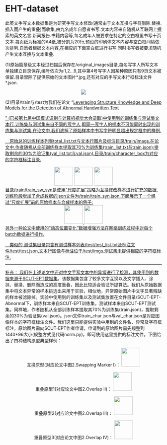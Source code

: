 # EHT-dataset

此英文手写文本数据集是为研究手写文本修改(通常由于文本互换与字符删除.替换.插入而产生的重叠)而收集,由九名成年自愿者书写.文本内容来自随机从互联网上搜索的英文名言.新闻报告.书籍内容等,每名成年人被要求在特定的空白框里书写十页文本.每页纸为标准的A4纸,被分割为20行,预设的印刷体文本内容与空白框间隔依次排列.自愿者根据文本内容,在相应的下面空白框进行书写.同时书写者被要求随机产生文本互换与文本重叠.

(1)原始篇章级文本经过扫描后保存在/original_images目录,每名写字人所写文本单独建立目录保存,编号依次为:1,2...9,其中第4号写字人因某种原因只有9页文本被保留.目录里除了提供原始的文本图片*.jpg,还有对应的手写文本行框标注文件*.json.
<div align=center>
<img src=https://github.com/Wukong90/EHT-dataset/blob/main/original_images/page_sample.png>
</div>


(2)目录/train与/test为我们在论文
“<a href="https://arxiv.org/pdf/2410.11670">Leveraging Structure Knowledge and Deep Models for the Detection of Abnormal Handwritten Text</p>”
(已被第七届中国模式识别与计算机视觉大会录取)中使用到的训练集与测试集文本行,训练集与测试集来自不同的写字人,即同一写字人的样本不可能同时出现的训练集与测试集.在论文中,我们滤掉了原始样本中书写字符明显超出规定框中的样例.

&emsp;原始总的训练样本列表total_list.txt与文本行图片及标注目录/train/imags.在论文中,作者随机从全部训练样本提取其70%为训练集(train_list.txt与train.json);提取剩余的30%为验证集(val_list.txt与val.json).目录/train/character_box为对应的字符框标注目录.

<div align=center>
<img src=https://github.com/Wukong90/EHT-dataset/blob/main/train/sample_sw.png height=60>
  
<img src=https://github.com/Wukong90/EHT-dataset/blob/main/train/sample_ov.png height=60>

<img src=https://github.com/Wukong90/EHT-dataset/blob/main/train/sample_char.png height=60>
</div>
目录/train/train_sw_syn是使用"尺度扩展"策略为互换修改样本进行扩充的数据,训练阶段增加了合成数据的json文件为/train/train_syn.json.下面展示了一个经过“尺度扩展”前的原始样本与合成样本的例子:
<div align=center>
<img src=https://github.com/Wukong90/EHT-dataset/blob/main/train/sample_sw_ori.png height=60>
<img src=https://github.com/Wukong90/EHT-dataset/blob/main/train/sample_sw_ori_syn.png height=60>
</div>
另外一种论文中使用的“动态位置变化”数据增强方法在网络训练过程中对每个batch数据进行操作.

&emsp;类似的,测试集目录包含有测试样本列表/test/test_list.txt及标注文件/test/test.json,文本行图像与标注位于/test/imgs.测试集未提供相应的字符框标注.

----------------------------------------------------------------------------------------------------------------------------------------------------------------------------------------------------------------------

补充：
我们在上述论文中还对中文手写文本中的异常进行了检测，其使用到的数据来源于<a href="https://github.com/HCIILAB/SCUT-EPT_Dataset_Release?tab=readme-ov-file">SCUT-EPT数据集</a>。该数据集包含了较多文字互换以及文字插入、涂抹、替换、删除而造成的高度重叠，因此比较适合验证所提算法。我们从原始数据集中将文本异常的样本挑选出来用于实验，相似地，异常原始图片中文字显著残缺的样本被滤除掉。实验中使用到的训练集以及测试集放置在文件目录/SCUT-EPT-Abnormal下，训练样本来自SCUT-EPT训练集，测试样本来自SCUT-EPT测试集。同样地，作者随机从全部训练样本提取其70%为训练集(train.json)，提取剩余的30%为验证集(val.json)。json文件train_char.json与val_char.json是对应图像样本的字符框标注文件。我们这里只能提供实验中用到的文件名、异常及字符框标注，原始图片需向SCUT-EPT作者申请，申请到的原始图片需先规整到1440*96大小(规整方式见代码norm.py)，即可使用这里提供的标注文件。下图给出了四种结构原型典型样例：

<div align=center>
互换原型(对应论文中图2.Swapping Marker I)：
<img src=https://github.com/Wukong90/EHT-dataset/blob/main/SCUT-EPT-Abnormal/Sample/sample_sw.png height=60>
  
重叠原型1(对应论文中图2.Overlap II)：
<img src=https://github.com/Wukong90/EHT-dataset/blob/main/SCUT-EPT-Abnormal/Sample/sample_ov1.png height=60>

重叠原型2(对应论文中图2.Overlap III)：
<img src=https://github.com/Wukong90/EHT-dataset/blob/main/SCUT-EPT-Abnormal/Sample/sample_ov2.png height=60>

重叠原型3(对应论文中图2.Overlap IV)：
<img src=https://github.com/Wukong90/EHT-dataset/blob/main/SCUT-EPT-Abnormal/Sample/sample_ov3.png height=60>
</div>
